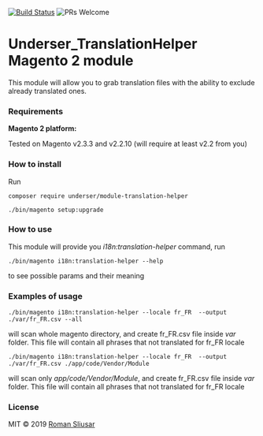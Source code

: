 [![Build Status](https://travis-ci.org/underser/module-translation-helper.svg?branch=master)](https://travis-ci.org/underser/module-translation-helper)
![PRs Welcome](https://img.shields.io/badge/PRs-welcome-brightgreen.svg?style=square)

# Underser_TranslationHelper Magento 2 module

This module will allow you to grab translation files with the ability to exclude already translated ones.

### Requirements

**Magento 2 platform:**

Tested on Magento v2.3.3 and v2.2.10 (will require at least v2.2 from you)

### How to install

Run
```
composer require underser/module-translation-helper

./bin/magento setup:upgrade
```

### How to use

This module will provide you *i18n:translation-helper* command, run
```
./bin/magento i18n:translation-helper --help
```
to see possible params and their meaning

### Examples of usage

```
./bin/magento i18n:translation-helper --locale fr_FR  --output ./var/fr_FR.csv --all
```
will scan whole magento directory, and create fr_FR.csv file inside *var* folder. This file will contain all phrases that not translated for fr_FR locale

```
./bin/magento i18n:translation-helper --locale fr_FR  --output ./var/fr_FR.csv ./app/code/Vendor/Module
```
will scan only *app/code/Vendor/Module*, and create fr_FR.csv file inside *var* folder. This file will contain all phrases that not translated for fr_FR locale

### License

MIT © 2019 [Roman Sliusar](https://github.com/underser/)
